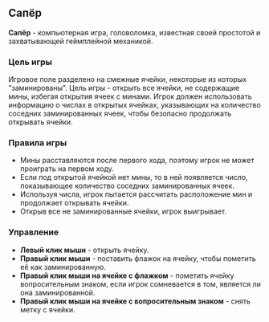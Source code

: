 ## Сапёр

**Сапёр** - компьютерная игра, головоломка, известная своей простотой и захватывающей геймплейной механикой.

### Цель игры

Игровое поле разделено на смежные ячейки, некоторые из которых "заминированы". Цель игры - открыть все ячейки, не содержащие мины, избегая открытия ячеек с минами. Игрок должен использовать информацию о числах в открытых ячейках, указывающих на количество соседних заминированных ячеек, чтобы безопасно продолжать открывать ячейки.

### Правила игры

- Мины расставляются после первого хода, поэтому игрок не может проиграть на первом ходу.
- Если под открытой ячейкой нет мины, то в ней появляется число, показывающее количество соседних заминированных ячеек.
- Используя числа, игрок пытается рассчитать расположение мин и продолжает открывать ячейки.
- Открыв все не заминированные ячейки, игрок выигрывает.

### Управление

- **Левый клик мыши** - открыть ячейку.
- **Правый клик мыши** - поставить флажок на ячейку, чтобы пометить её как заминированную.
- **Правый клик мыши на ячейке с флажком** - пометить ячейку вопросительным знаком, если игрок сомневается в том, является ли она заминированной.
- **Правый клик мыши на ячейке с вопросительным знаком** - снять метку с ячейки.
